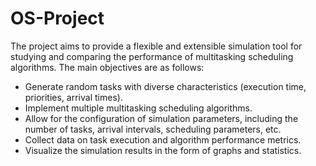 # OS-Project
The project aims to provide a flexible and extensible simulation tool for studying and comparing the performance of multitasking scheduling algorithms. The main objectives are as follows:

* Generate random tasks with diverse characteristics (execution time, priorities, arrival times).
* Implement multiple multitasking scheduling algorithms.
* Allow for the configuration of simulation parameters, including the number of tasks, arrival intervals, scheduling parameters, etc.
* Collect data on task execution and algorithm performance metrics.
* Visualize the simulation results in the form of graphs and statistics.
